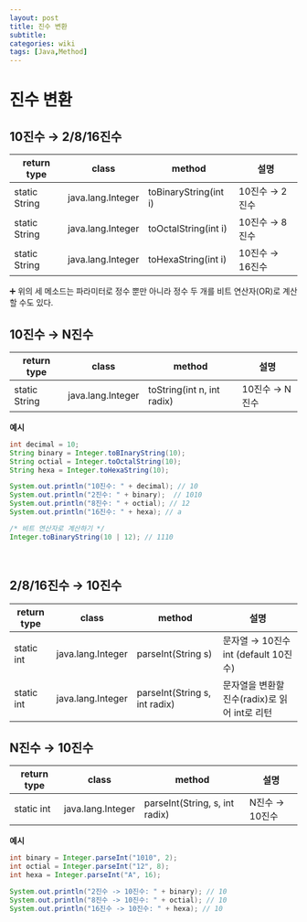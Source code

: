 ```yaml
---
layout: post
title: 진수 변환
subtitle: 
categories: wiki
tags: [Java,Method]
---
```


# 진수 변환

## 10진수 → 2/8/16진수

| return type | class | method | 설명 |
| --- | --- | --- | --- |
| static String | java.lang.Integer | toBinaryString(int i) | 10진수 → 2진수 |
| static String | java.lang.Integer | toOctalString(int i) | 10진수 → 8진수 |
| static String | java.lang.Integer | toHexaString(int i) | 10진수 → 16진수 |

➕ 위의 세 메소드는 파라미터로 정수 뿐만 아니라 정수 두 개를 비트 연산자(OR)로 계산할 수도 있다.

## 10진수 → N진수

| return type | class | method | 설명 |
| --- | --- | --- | --- |
| static String | java.lang.Integer | toString(int n, int radix) | 10진수 → N진수 |

**예시**

```java
int decimal = 10;
String binary = Integer.toBInaryString(10);
String octial = Integer.toOctalString(10);
String hexa = Integer.toHexaString(10);

System.out.println("10진수: " + decimal); // 10
System.out.println("2진수: " + binary);  // 1010
System.out.println("8진수: " + octial); // 12
System.out.println("16진수: " + hexa); // a

/* 비트 연산자로 계산하기 */
Integer.toBinaryString(10 | 12); // 1110
```
<br/>

## 2/8/16진수 → 10진수

| return type | class | method | 설명 |
| --- | --- | --- | --- |
| static int | java.lang.Integer | parseInt(String s) | 문자열 → 10진수 int (default 10진수) |
| static int | java.lang.Integer | parseInt(String s, int radix) | 문자열을 변환할 진수(radix)로 읽어 int로 리턴 |

## N진수 → 10진수

| return type | class | method | 설명 |
| --- | --- | --- | --- |
| static int | java.lang.Integer | parseInt(String, s, int radix) | N진수 → 10진수 |

**예시**

```java
int binary = Integer.parseInt("1010", 2);
int octial = Integer.parseInt("12", 8);
int hexa = Integer.parseInt("A", 16);

System.out.println("2진수 -> 10진수: " + binary); // 10
System.out.println("8진수 -> 10진수: " + octial); // 10
System.out.println("16진수 -> 10진수: " + hexa); // 10
```